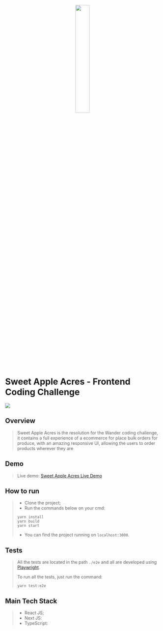 <div align="center">
    <img src="https://i.imgur.com/Fgytau3.png" width="30%" height="30%"/>
</div>

# Sweet Apple Acres - Frontend Coding Challenge

![](https://i.imgur.com/kY2ldDa.jpg)


## Overview
> Sweet Apple Acres is the resolution for the Wander coding challenge, it contains a full experience of a ecommerce for place bulk orders for produce, with an amazing responsive UI, allowing the users to order products wherever they are

## Demo
> Live demo:
> [Sweet Apple Acres Live Demo](https://sweet-apple-acres-luizoku.vercel.app/)

## How to run

> * Clone the project;
> * Run the commands below on your cmd:
> ```
> yarn install
> yarn build
> yarn start
> ```
> * You can find the project running on `localhost:3000`.


## Tests

> All the tests are located in the path `./e2e` and all are developed using [Playwright](https://playwright.dev/).
>
> To run all the tests, just run the command:
> ```
> yarn test:e2e
> ```

## Main Tech Stack

> * React JS;
> * Next JS:
> * TypeScript: